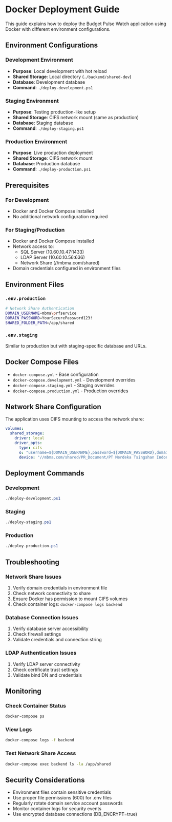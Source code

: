 # Docker Deployment Guide

This guide explains how to deploy the Budget Pulse Watch application using Docker with different environment configurations.

## Environment Configurations

### Development Environment
- **Purpose**: Local development with hot reload
- **Shared Storage**: Local directory (`./backend/shared-dev`)
- **Database**: Development database
- **Command**: `./deploy-development.ps1`

### Staging Environment
- **Purpose**: Testing production-like setup
- **Shared Storage**: CIFS network mount (same as production)
- **Database**: Staging database
- **Command**: `./deploy-staging.ps1`

### Production Environment
- **Purpose**: Live production deployment
- **Shared Storage**: CIFS network mount
- **Database**: Production database
- **Command**: `./deploy-production.ps1`

## Prerequisites

### For Development
- Docker and Docker Compose installed
- No additional network configuration required

### For Staging/Production
- Docker and Docker Compose installed
- Network access to:
  - SQL Server (10.60.10.47:1433)
  - LDAP Server (10.60.10.56:636)
  - Network Share (//mbma.com/shared)
- Domain credentials configured in environment files

## Environment Files

### `.env.production`
```bash
# Network Share Authentication
DOMAIN_USERNAME=mbma\prfservice
DOMAIN_PASSWORD=YourSecurePassword123!
SHARED_FOLDER_PATH=/app/shared
```

### `.env.staging`
Similar to production but with staging-specific database and URLs.

## Docker Compose Files

- `docker-compose.yml` - Base configuration
- `docker-compose.development.yml` - Development overrides
- `docker-compose.staging.yml` - Staging overrides  
- `docker-compose.production.yml` - Production overrides

## Network Share Configuration

The application uses CIFS mounting to access the network share:

```yaml
volumes:
  shared_storage:
    driver: local
    driver_opts:
      type: cifs
      o: "username=${DOMAIN_USERNAME},password=${DOMAIN_PASSWORD},domain=mbma.com,uid=1000,gid=1000,iocharset=utf8,file_mode=0777,dir_mode=0777"
      device: "//mbma.com/shared/PR_Document/PT Merdeka Tsingshan Indonesia"
```

## Deployment Commands

### Development
```powershell
./deploy-development.ps1
```

### Staging
```powershell
./deploy-staging.ps1
```

### Production
```powershell
./deploy-production.ps1
```

## Troubleshooting

### Network Share Issues
1. Verify domain credentials in environment file
2. Check network connectivity to share
3. Ensure Docker has permission to mount CIFS volumes
4. Check container logs: `docker-compose logs backend`

### Database Connection Issues
1. Verify database server accessibility
2. Check firewall settings
3. Validate credentials and connection string

### LDAP Authentication Issues
1. Verify LDAP server connectivity
2. Check certificate trust settings
3. Validate bind DN and credentials

## Monitoring

### Check Container Status
```bash
docker-compose ps
```

### View Logs
```bash
docker-compose logs -f backend
```

### Test Network Share Access
```bash
docker-compose exec backend ls -la /app/shared
```

## Security Considerations

- Environment files contain sensitive credentials
- Use proper file permissions (600) for .env files
- Regularly rotate domain service account passwords
- Monitor container logs for security events
- Use encrypted database connections (DB_ENCRYPT=true)